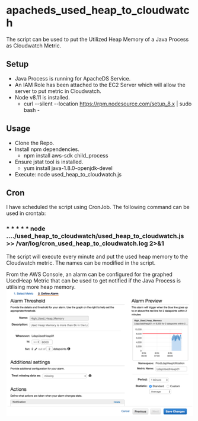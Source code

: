 # apacheds_used_heap_to_cloudwatch
The script can be used to put the Utilized Heap Memory of a Java Process as Cloudwatch Metric.

## Setup
- Java Process is running for ApacheDS Service.
- An IAM Role has been attached to the EC2 Server which will allow the server to put metric in Cloudwatch.
- Node v8.11 is installed. 
  - curl --silent --location https://rpm.nodesource.com/setup_8.x | sudo bash -

## Usage
- Clone the Repo.
- Install npm dependencies.
  - npm install aws-sdk child_process
- Ensure jstat tool is installed.
  - yum install java-1.8.0-openjdk-devel
- Execute: node used_heap_to_cloudwatch.js

## Cron
I have scheduled the script using CronJob. The following command can be used in crontab:

### * * * * * node ..../used_heap_to_cloudwatch/used_heap_to_cloudwatch.js >> /var/log/cron_used_heap_to_cloudwatch.log 2>&1
The script will execute every minute and put the used heap memory to the Cloudwatch metric. The names can be modified in the script.

From the AWS Console, an alarm can be configured for the graphed UsedHeap Metric that can be used to get notified if the Java Process is utilising more heap memory.
![Alarm](images/cloudwatch_alarm.png)
